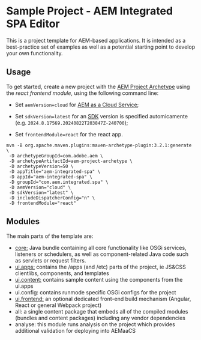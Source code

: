 # Sample Project - AEM Integrated SPA Editor 

This is a project template for AEM-based applications. It is intended as a best-practice set of examples as well as a potential starting point to develop your own functionality.


## Usage

To get started, create a new project with the [AEM Project Archetype](https://github.com/adobe/aem-project-archetype) using the *react frontend module*, using the following command line:

* Set `aemVersion=cloud` for [AEM as a Cloud Service](https://experienceleague.adobe.com/docs/experience-manager-cloud-service/content/home.html);  

* Set `sdkVersion=latest` for an [SDK](https://experienceleague.adobe.com/docs/experience-manager-cloud-service/content/implementing/developing/aem-as-a-cloud-service-sdk.html) version is specified automicamente (e.g. `2024.8.17569.20240822T203847Z-240700`);  

* Set `frontendModule=react` for the react app.

```
mvn -B org.apache.maven.plugins:maven-archetype-plugin:3.2.1:generate \
 -D archetypeGroupId=com.adobe.aem \
 -D archetypeArtifactId=aem-project-archetype \
 -D archetypeVersion=50 \
 -D appTitle="aem-integrated-spa" \
 -D appId="aem-integrated-spa" \
 -D groupId="com.aem.integrated.spa" \
 -D aemVersion="cloud" \
 -D sdkVersion="latest" \
 -D includeDispatcherConfig="n" \
 -D frontendModule="react"  
```


## Modules

The main parts of the template are:

* [core:](core/README.md) Java bundle containing all core functionality like OSGi services, listeners or schedulers, as well as component-related Java code such as servlets or request filters.
* [ui.apps:](ui.apps/README.md) contains the /apps (and /etc) parts of the project, ie JS&CSS clientlibs, components, and templates
* [ui.content:](ui.content/README.md) contains sample content using the components from the ui.apps
* ui.config: contains runmode specific OSGi configs for the project
* [ui.frontend:](ui.frontend.general/README.md) an optional dedicated front-end build mechanism (Angular, React or general Webpack project)
* all: a single content package that embeds all of the compiled modules (bundles and content packages) including any vendor dependencies
* analyse: this module runs analysis on the project which provides additional validation for deploying into AEMaaCS

